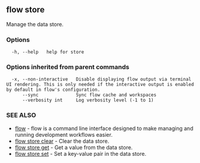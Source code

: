 ## flow store

Manage the data store.

### Options

```
  -h, --help   help for store
```

### Options inherited from parent commands

```
  -x, --non-interactive   Disable displaying flow output via terminal UI rendering. This is only needed if the interactive output is enabled by default in flow's configuration.
      --sync              Sync flow cache and workspaces
      --verbosity int     Log verbosity level (-1 to 1)
```

### SEE ALSO

* [flow](flow.md)	 - flow is a command line interface designed to make managing and running development workflows easier.
* [flow store clear](flow_store_clear.md)	 - Clear the data store.
* [flow store get](flow_store_get.md)	 - Get a value from the data store.
* [flow store set](flow_store_set.md)	 - Set a key-value pair in the data store.

